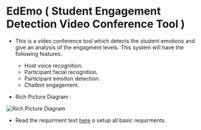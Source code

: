 # EdEmo ( Student Engagement Detection Video Conference Tool )

- This is a video conference tool which detects the student emotions and give an analysis of the engagment levels. This system will have the following features.
    
    * Host voice recognition.
    * Participant facial recognition.
    * Participant emotion detection.
    * Chatbot engagement.
    
- Rich Picture Diagram : 

![](https://github.com/hamzaziyard-devep/EdEmo/blob/main/Images/rpd.png "Rich Picture Diagram")

- Read the requirment text [here](https://github.com/hamzaziyard-devep/EdEmo/blob/main/Requiements/) o setup all basic requirments.
